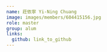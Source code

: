 ```yaml
---
name: 莊依寧 Yi-Ning Chuang 
image: images/members/604415156.jpg 
role: master
group: alum
links:
  github: link_to_github 
---
```

